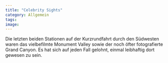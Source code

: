 ```yaml
---
title: "Celebrity Sights"
category: Allgemein
tags: 
image: 
---
```


Die letzten beiden Stationen auf der Kurzrundfahrt durch den Südwesten waren das vielbefilmte Monument Valley sowie der noch öfter fotografierte Grand Canyon. Es hat sich auf jeden Fall gelohnt, einmal leibhaftig dort gewesen zu sein.